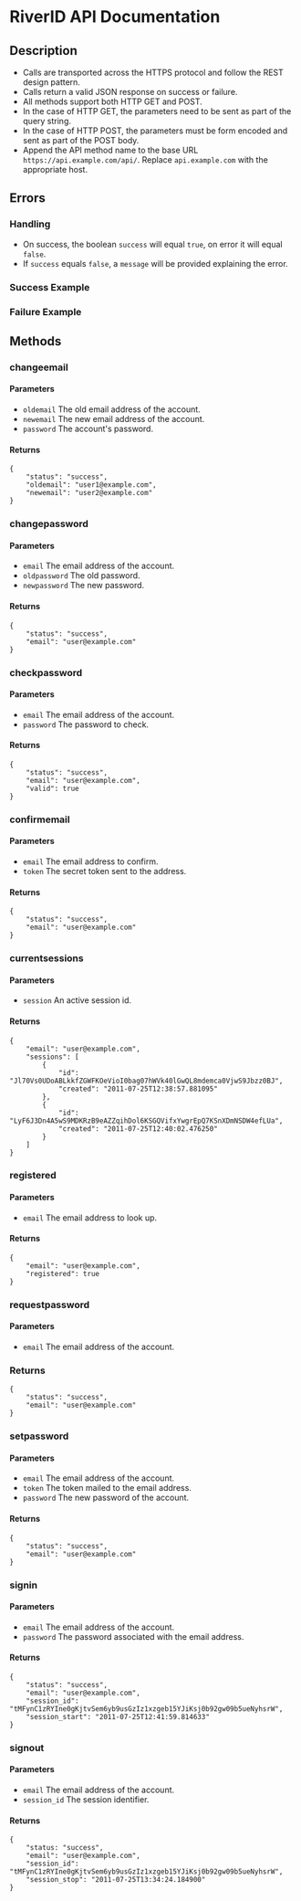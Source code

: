 # RiverID API Documentation

## Description

* Calls are transported across the HTTPS protocol and follow the REST design pattern.
* Calls return a valid JSON response on success or failure.
* All methods support both HTTP GET and POST.
* In the case of HTTP GET, the parameters need to be sent as part of the query string.
* In the case of HTTP POST, the parameters must be form encoded and sent as part of the POST body.
* Append the API method name to the base URL `https://api.example.com/api/`. Replace `api.example.com` with the appropriate host.

## Errors

### Handling

* On success, the boolean `success` will equal `true`, on error it will equal `false`.
* If `success` equals `false`, a `message` will be provided explaining the error.

### Success Example

### Failure Example

## Methods

### changeemail

#### Parameters

* `oldemail` The old email address of the account.
* `newemail` The new email address of the account.
* `password` The account's password.

#### Returns

    {
        "status": "success",
        "oldemail": "user1@example.com",
        "newemail": "user2@example.com"
    }

### changepassword

#### Parameters

* `email` The email address of the account.
* `oldpassword` The old password.
* `newpassword` The new password.

#### Returns

    {
        "status": "success",
        "email": "user@example.com"
    }

### checkpassword

#### Parameters

* `email` The email address of the account.
* `password` The password to check.

#### Returns

    {
        "status": "success",
        "email": "user@example.com",
        "valid": true
    }

### confirmemail

#### Parameters

* `email` The email address to confirm.
* `token` The secret token sent to the address.

#### Returns

    {
        "status": "success",
        "email": "user@example.com"
    }

### currentsessions

#### Parameters

* `session` An active session id.

#### Returns

    {
        "email": "user@example.com",
        "sessions": [
            {
                "id": "Jl70Vs0UDoABLkkfZGWFKOeVioI0bag07hWVk40lGwQL8mdemca0VjwS9Jbzz0BJ",
                "created": "2011-07-25T12:38:57.881095"
            },
            {
                "id": "LyF6J3Dn4A5wS9MDKRzB9eAZZqihDol6KSGQVifxYwgrEpQ7KSnXDmNSDW4efLUa",
                "created": "2011-07-25T12:40:02.476250"
            }
        ]
    }

### registered

#### Parameters

* `email` The email address to look up.

#### Returns

    {
        "email": "user@example.com",
        "registered": true
    }

### requestpassword

#### Parameters

* `email` The email address of the account.

### Returns

    {
        "status": "success",
        "email": "user@example.com"
    }

### setpassword

#### Parameters

* `email` The email address of the account.
* `token` The token mailed to the email address.
* `password` The new password of the account.

#### Returns

    {
        "status": "success",
        "email": "user@example.com"
    }

### signin

#### Parameters

* `email` The email address of the account.
* `password` The password associated with the email address.

#### Returns

    {
        "status": "success",
        "email": "user@example.com",
        "session_id": "tMFynC1zRYIne0gKjtvSem6yb9usGzIz1xzgeb15YJiKsj0b92gw09b5ueNyhsrW",
        "session_start": "2011-07-25T12:41:59.814633"
    }

### signout

#### Parameters

* `email` The email address of the account.
* `session_id` The session identifier.

#### Returns

    {
        "status: "success",
        "email": "user@example.com",
        "session_id": "tMFynC1zRYIne0gKjtvSem6yb9usGzIz1xzgeb15YJiKsj0b92gw09b5ueNyhsrW",
        "session_stop": "2011-07-25T13:34:24.184900"
    }